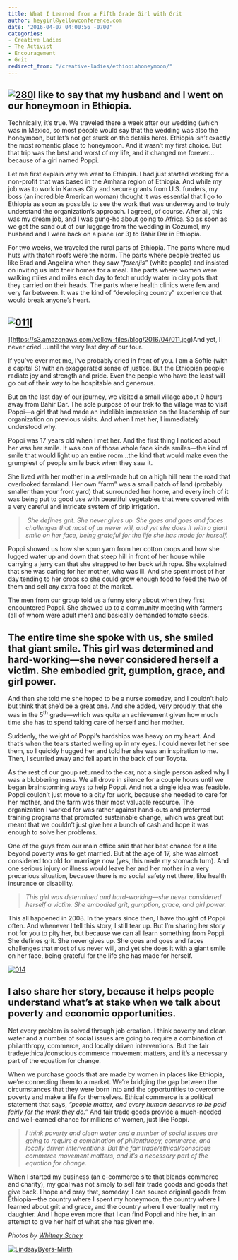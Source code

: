 ```yaml
---
title: What I Learned from a Fifth Grade Girl with Grit
author: heygirl@yellowconference.com
date: '2016-04-07 04:00:56 -0700'
categories:
- Creative Ladies
- The Activist
- Encouragement
- Grit
redirect_from: "/creative-ladies/ethiopiahoneymoon/"
---
```


## [![280](https://s3.amazonaws.com/yellow-files/blog/2016/04/280.jpg)](https://s3.amazonaws.com/yellow-files/blog/2016/04/280.jpg)I like to say that my husband and I went on our honeymoon in Ethiopia.

Technically, it’s true. We traveled there a week after our wedding (which was in Mexico, so most people would say that the wedding was also the honeymoon, but let’s not get stuck on the details here). Ethiopia isn’t exactly the most romantic place to honeymoon. And it wasn’t my first choice. But that trip was the best and worst of my life, and it changed me forever…because of a girl named Poppi.

Let me first explain why we went to Ethiopia. I had just started working for a non-profit that was based in the Amhara region of Ethiopia. And while my job was to work in Kansas City and secure grants from U.S. funders, my boss (an incredible American woman) thought it was essential that I go to Ethiopia as soon as possible to see the work that was underway and to truly understand the organization’s approach. I agreed, of course. After all, this was my dream job, and I was gung-ho about going to Africa. So as soon as we got the sand out of our luggage from the wedding in Cozumel, my husband and I were back on a plane (or 3) to Bahir Dar in Ethiopia.

For two weeks, we traveled the rural parts of Ethiopia. The parts where mud huts with thatch roofs were the norm. The parts where people treated us like Brad and Angelina when they saw _“forenjis”_ (white people) and insisted on inviting us into their homes for a meal. The parts where women were walking miles and miles each day to fetch muddy water in clay pots that they carried on their heads. The parts where health clinics were few and very far between. It was the kind of “developing country” experience that would break anyone’s heart.

## [![011](https://s3.amazonaws.com/yellow-files/blog/2016/04/011.jpg)](https://s3.amazonaws.com/yellow-files/blog/2016/04/011.jpg)[  
](https://s3.amazonaws.com/yellow-files/blog/2016/04/011.jpg)And yet, I never cried…until the very last day of our tour.

If you’ve ever met me, I’ve probably cried in front of you. I am a Softie (with a capital S) with an exaggerated sense of justice. But the Ethiopian people radiate joy and strength and pride. Even the people who have the least will go out of their way to be hospitable and generous.

But on the last day of our journey, we visited a small village about 9 hours away from Bahir Dar. The sole purpose of our trek to the village was to visit Poppi—a girl that had made an indelible impression on the leadership of our organization on previous visits. And when I met her, I immediately understood why.

Poppi was 17 years old when I met her. And the first thing I noticed about her was her smile. It was one of those whole face kinda smiles—the kind of smile that would light up an entire room…the kind that would make even the grumpiest of people smile back when they saw it.

She lived with her mother in a well-made hut on a high hill near the road that overlooked farmland. Her own “farm” was a small patch of land (probably smaller than your front yard) that surrounded her home, and every inch of it was being put to good use with beautiful vegetables that were covered with a very careful and intricate system of drip irrigation.

>  _She defines grit. She never gives up. She goes and goes and faces challenges that most of us never will, and yet she does it with a giant smile on her face, being grateful for the life she has made for herself._

Poppi showed us how she spun yarn from her cotton crops and how she lugged water up and down that steep hill in front of her house while carrying a jerry can that she strapped to her back with rope. She explained that she was caring for her mother, who was ill. And she spent most of her day tending to her crops so she could grow enough food to feed the two of them and sell any extra food at the market.

The men from our group told us a funny story about when they first encountered Poppi. She showed up to a community meeting with farmers (all of whom were adult men) and basically demanded tomato seeds.

## The entire time she spoke with us, she smiled that giant smile. This girl was determined and hard-working—she never considered herself a victim. She embodied grit, gumption, grace, and girl power.

And then she told me she hoped to be a nurse someday, and I couldn’t help but think that she’d be a great one. And she added, very proudly, that she was in the 5<sup>th</sup> grade—which was quite an achievement given how much time she has to spend taking care of herself and her mother.

Suddenly, the weight of Poppi’s hardships was heavy on my heart. And that’s when the tears started welling up in my eyes. I could never let her see them, so I quickly hugged her and told her she was an inspiration to me. Then, I scurried away and fell apart in the back of our Toyota.

As the rest of our group returned to the car, not a single person asked why I was a blubbering mess. We all drove in silence for a couple hours until we began brainstorming ways to help Poppi. And not a single idea was feasible. Poppi couldn’t just move to a city for work, because she needed to care for her mother, and the farm was their most valuable resource. The organization I worked for was rather against hand-outs and preferred training programs that promoted sustainable change, which was great but meant that we couldn’t just give her a bunch of cash and hope it was enough to solve her problems.

One of the guys from our main office said that her best chance for a life beyond poverty was to get married. But at the age of 17, she was almost considered too old for marriage now (yes, this made my stomach turn). And one serious injury or illness would leave her and her mother in a very precarious situation, because there is no social safety net there, like health insurance or disability.

> _This girl was determined and hard-working—she never considered herself a victim. She embodied grit, gumption, grace, and girl power._

This all happened in 2008\. In the years since then, I have thought of Poppi often. And whenever I tell this story, I still tear up. But I’m sharing her story not for you to pity her, but because we can all learn something from Poppi. She defines grit. She never gives up. She goes and goes and faces challenges that most of us never will, and yet she does it with a giant smile on her face, being grateful for the life she has made for herself.

[![014](https://s3.amazonaws.com/yellow-files/blog/2016/04/014.jpg)](https://s3.amazonaws.com/yellow-files/blog/2016/04/014.jpg)

## **I also share her story, because it helps people understand what’s at stake when we talk about poverty and economic opportunities.**

Not every problem is solved through job creation. I think poverty and clean water and a number of social issues are going to require a combination of philanthropy, commerce, and locally driven interventions. But the fair trade/ethical/conscious commerce movement matters, and it’s a necessary part of the equation for change.

When we purchase goods that are made by women in places like Ethiopia, we’re connecting them to a market. We’re bridging the gap between the circumstances that they were born into and the opportunities to overcome poverty and make a life for themselves. Ethical commerce is a political statement that says, _“people matter, and every human deserves to be paid fairly for the work they do.”_ And fair trade goods provide a much-needed and well-earned chance for millions of women, just like Poppi.

> _I think poverty and clean water and a number of social issues are going to require a combination of philanthropy, commerce, and locally driven interventions. But the fair trade/ethical/conscious commerce movement matters, and it’s a necessary part of the equation for change._

When I started my business (an e-commerce site that blends commerce and charity), my goal was not simply to sell fair trade goods and goods that give back. I hope and pray that, someday, I can source original goods from Ethiopia—the country where I spent my honeymoon, the country where I learned about grit and grace, and the country where I eventually met my daughter. And I hope even more that I can find Poppi and hire her, in an attempt to give her half of what she has given me.

_Photos by [Whitney Schey](http://whitneydarling.com/)_

[![LindsayByers-Mirth](https://s3.amazonaws.com/yellow-files/blog/2016/03/LindsayByers-Mirth.jpg)](http://www.societyb.com/)
